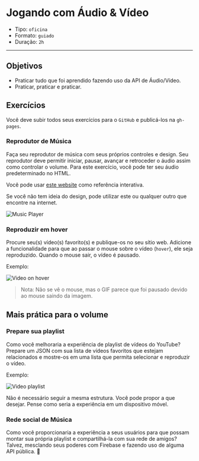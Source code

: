 # Jogando com Áudio & Vídeo

- Tipo: `oficina`
- Formato: `guiado`
- Duração: `2h`

***

## Objetivos

- Praticar tudo que foi aprendido fazendo uso da API de Áudio/Vídeo.
- Praticar, praticar e praticar.

## Exercícios

Você deve subir todos seus exercícios para o `GitHub` e publicá-los na
`gh-pages`.

### Reprodutor de Música

Faça seu reprodutor de música com seus próprios controles e design. Seu
reprodutor deve permitir iniciar, pausar, avançar e retroceder o áudio assim
como controlar o volume. Para este exercício, você pode ter seu áudio
predeterminado no HTML.

Você pode usar [este website](https://www.w3.org/2010/05/video/mediaevents.html)
como referência interativa.

Se você não tem ideia do design, pode utilizar este ou qualquer outro que
encontre na internet.

![Music
Player](https://user-images.githubusercontent.com/11894994/59532797-1cd38500-8ec0-11e9-98d5-cde6744dd297.png)

### Reproduzir em hover

Procure seu(s) vídeo(s) favorito(s) e publique-os no seu sítio web. Adicione a
funcionalidade para que ao passar o mouse sobre o vídeo (`hover`), ele seja
reproduzido. Quando o mouse sair, o vídeo é pausado.

Exemplo:

![Video on
hover](https://user-images.githubusercontent.com/11894994/59533337-9029c680-8ec1-11e9-8ccb-5d23608a7b76.gif)

> Nota: Não se vê o mouse, mas o GIF parece que foi pausado devido ao mouse
> saindo da imagem.

## Mais prática para o volume

### Prepare sua playlist

Como você melhoraria a experiência de playlist de vídeos do YouTube? Prepare um
JSON com sua lista de vídeos favoritos que estejam relacionados e mostre-os em
uma lista que permita selecionar e reproduzir o vídeo.

Exemplo:

![Video playlist](https://user-images.githubusercontent.com/11894994/59533388-b0f21c00-8ec1-11e9-9a97-b25daf30c29b.png)

Não é necessário seguir a mesma estrutura. Você pode propor a que desejar. Pense
como seria a experiência em um dispositivo móvel.

### Rede social de Música

Como você proporcionaria a experiência a seus usuários para que possam montar
sua própria playlist e compartilhá-la com sua rede de amigos? Talvez, mesclando
seus poderes com Firebase e fazendo uso de alguma API pública. 🤔
